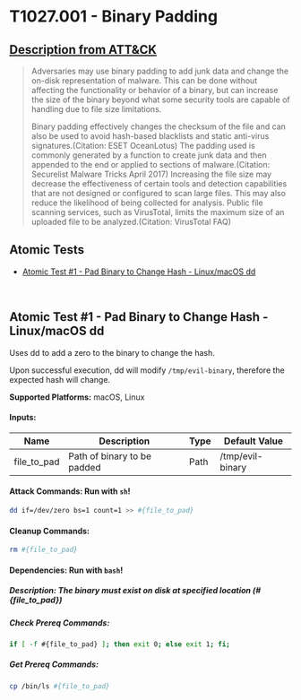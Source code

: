 # T1027.001 - Binary Padding
## [Description from ATT&CK](https://attack.mitre.org/wiki/Technique/T1027.001)
<blockquote>Adversaries may use binary padding to add junk data and change the on-disk representation of malware. This can be done without affecting the functionality or behavior of a binary, but can increase the size of the binary beyond what some security tools are capable of handling due to file size limitations. 

Binary padding effectively changes the checksum of the file and can also be used to avoid hash-based blacklists and static anti-virus signatures.(Citation: ESET OceanLotus) The padding used is commonly generated by a function to create junk data and then appended to the end or applied to sections of malware.(Citation: Securelist Malware Tricks April 2017) Increasing the file size may decrease the effectiveness of certain tools and detection capabilities that are not designed or configured to scan large files. This may also reduce the likelihood of being collected for analysis. Public file scanning services, such as VirusTotal, limits the maximum size of an uploaded file to be analyzed.(Citation: VirusTotal FAQ) </blockquote>

## Atomic Tests

- [Atomic Test #1 - Pad Binary to Change Hash - Linux/macOS dd](#atomic-test-1---pad-binary-to-change-hash---linuxmacos-dd)


<br/>

## Atomic Test #1 - Pad Binary to Change Hash - Linux/macOS dd
Uses dd to add a zero to the binary to change the hash.

Upon successful execution, dd will modify `/tmp/evil-binary`, therefore the expected hash will change.

**Supported Platforms:** macOS, Linux




#### Inputs:
| Name | Description | Type | Default Value | 
|------|-------------|------|---------------|
| file_to_pad | Path of binary to be padded | Path | /tmp/evil-binary|


#### Attack Commands: Run with `sh`! 


```sh
dd if=/dev/zero bs=1 count=1 >> #{file_to_pad}
```

#### Cleanup Commands:
```sh
rm #{file_to_pad}
```



#### Dependencies:  Run with `bash`!
##### Description: The binary must exist on disk at specified location (#{file_to_pad})
##### Check Prereq Commands:
```bash
if [ -f #{file_to_pad} ]; then exit 0; else exit 1; fi; 
```
##### Get Prereq Commands:
```bash
cp /bin/ls #{file_to_pad}
```




<br/>
